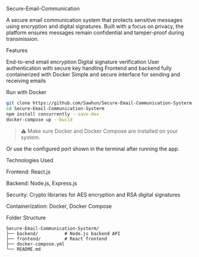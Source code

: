 Secure-Email-Communication

A secure email communication system that protects sensitive messages using encryption and digital signatures. Built with a focus on privacy, the platform ensures messages remain confidential and tamper-proof during transmission.

Features

End-to-end email encryption
Digital signature verification
User authentication with secure key handling
Frontend and backend fully containerized with Docker
Simple and secure interface for sending and receiving emails

Run with Docker

```bash
git clone https://github.com/Sawhun/Secure-Email-Communication-Systerm.git
cd Secure-Email-Communication-Systerm
npm install concurrently --save-dev
docker-compose up --build
```

> ⚠️ Make sure Docker and Docker Compose are installed on your system.


Or use the configured port shown in the terminal after running the app.

Technologies Used

Frontend: React.js

Backend: Node.js, Express.js

Security: Crypto libraries for AES encryption and RSA digital signatures

Containerization: Docker, Docker Compose

Folder Structure

```
Secure-Email-Communication-Systerm/
├── backend/          # Node.js backend API
├── frontend/         # React frontend
├── docker-compose.yml
└── README.md
```
